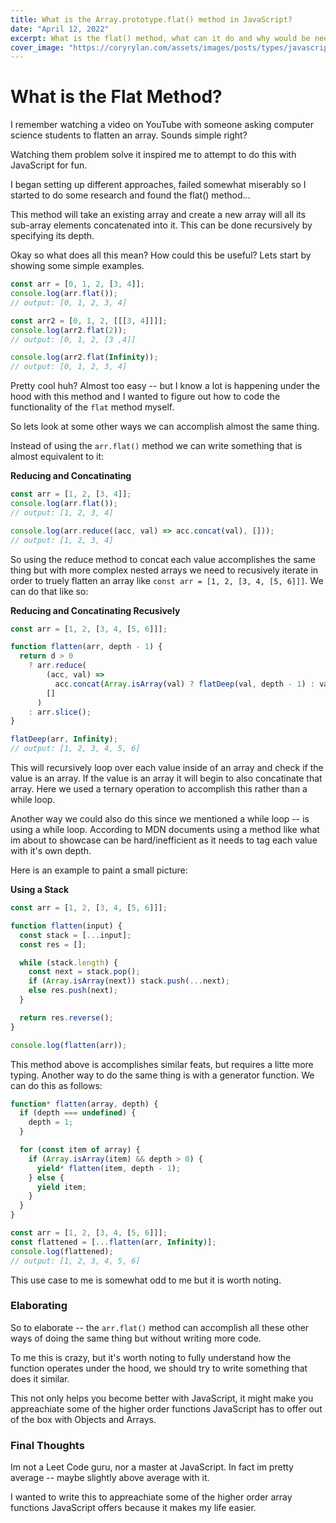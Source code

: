 ```yaml
---
title: What is the Array.prototype.flat() method in JavaScript?
date: "April 12, 2022"
excerpt: What is the flat() method, what can it do and why would be need it?
cover_image: "https://coryrylan.com/assets/images/posts/types/javascript-800x800.png"
---
```


# What is the Flat Method?

I remember watching a video on YouTube with someone asking computer science students to flatten an array. Sounds simple right?

Watching them problem solve it inspired me to attempt to do this with JavaScript for fun.

I began setting up different approaches, failed somewhat miserably so I started to do some research and found the flat() method...

This method will take an existing array and create a new array will all its sub-array elements concatenated into it. This can be done recursively by specifying its depth.

Okay so what does all this mean? How could this be useful? Lets start by showing some simple examples.

```js
const arr = [0, 1, 2, [3, 4]];
console.log(arr.flat());
// output: [0, 1, 2, 3, 4]

const arr2 = [0, 1, 2, [[[3, 4]]]];
console.log(arr2.flat(2));
// output: [0, 1, 2, [3 ,4]]

console.log(arr2.flat(Infinity));
// output: [0, 1, 2, 3, 4]
```

Pretty cool huh? Almost too easy -- but I know a lot is happening under the hood with this method and I wanted to figure out how to code the functionality of the `flat` method myself.

So lets look at some other ways we can accomplish almost the same thing.

Instead of using the `arr.flat()` method we can write something that is almost equivalent to it:

**Reducing and Concatinating**

```js
const arr = [1, 2, [3, 4]];
console.log(arr.flat());
// output: [1, 2, 3, 4]

console.log(arr.reduce((acc, val) => acc.concat(val), []));
// output: [1, 2, 3, 4]
```

So using the reduce method to concat each value accomplishes the same thing but with more complex nested arrays we need to recusively iterate in order to truely flatten an array like `const arr = [1, 2, [3, 4, [5, 6]]]`. We can do that like so:

**Reducing and Concatinating Recusively**

```js
const arr = [1, 2, [3, 4, [5, 6]]];

function flatten(arr, depth - 1) {
  return d > 0
    ? arr.reduce(
        (acc, val) =>
          acc.concat(Array.isArray(val) ? flatDeep(val, depth - 1) : val),
        []
      )
    : arr.slice();
}

flatDeep(arr, Infinity);
// output: [1, 2, 3, 4, 5, 6]
```

This will recursively loop over each value inside of an array and check if the value is an array. If the value is an array it will begin to also concatinate that array. Here we used a ternary operation to accomplish this rather than a while loop.

Another way we could also do this since we mentioned a while loop -- is using a while loop. According to MDN documents using a method like what im about to showcase can be hard/inefficient as it needs to tag each value with it's own depth.

Here is an example to paint a small picture:

**Using a Stack**

```js
const arr = [1, 2, [3, 4, [5, 6]]];

function flatten(input) {
  const stack = [...input];
  const res = [];

  while (stack.length) {
    const next = stack.pop();
    if (Array.isArray(next)) stack.push(...next);
    else res.push(next);
  }

  return res.reverse();
}

console.log(flatten(arr));
```

This method above is accomplishes similar feats, but requires a litte more typing. Another way to do the same thing is with a generator function. We can do this as follows:

```js
function* flatten(array, depth) {
  if (depth === undefined) {
    depth = 1;
  }

  for (const item of array) {
    if (Array.isArray(item) && depth > 0) {
      yield* flatten(item, depth - 1);
    } else {
      yield item;
    }
  }
}

const arr = [1, 2, [3, 4, [5, 6]]];
const flattened = [...flatten(arr, Infinity)];
console.log(flattened);
// output: [1, 2, 3, 4, 5, 6]
```

This use case to me is somewhat odd to me but it is worth noting.

### Elaborating

So to elaborate -- the `arr.flat()` method can accomplish all these other ways of doing the same thing but without writing more code.

To me this is crazy, but it's worth noting to fully understand how the function operates under the hood, we should try to write something that does it similar.

This not only helps you become better with JavaScript, it might make you appreachiate some of the higher order functions JavaScript has to offer out of the box with Objects and Arrays.

### Final Thoughts

Im not a Leet Code guru, nor a master at JavaScript. In fact im pretty average -- maybe slightly above average with it.

I wanted to write this to appreachiate some of the higher order array functions JavaScript offers because it makes my life easier.
